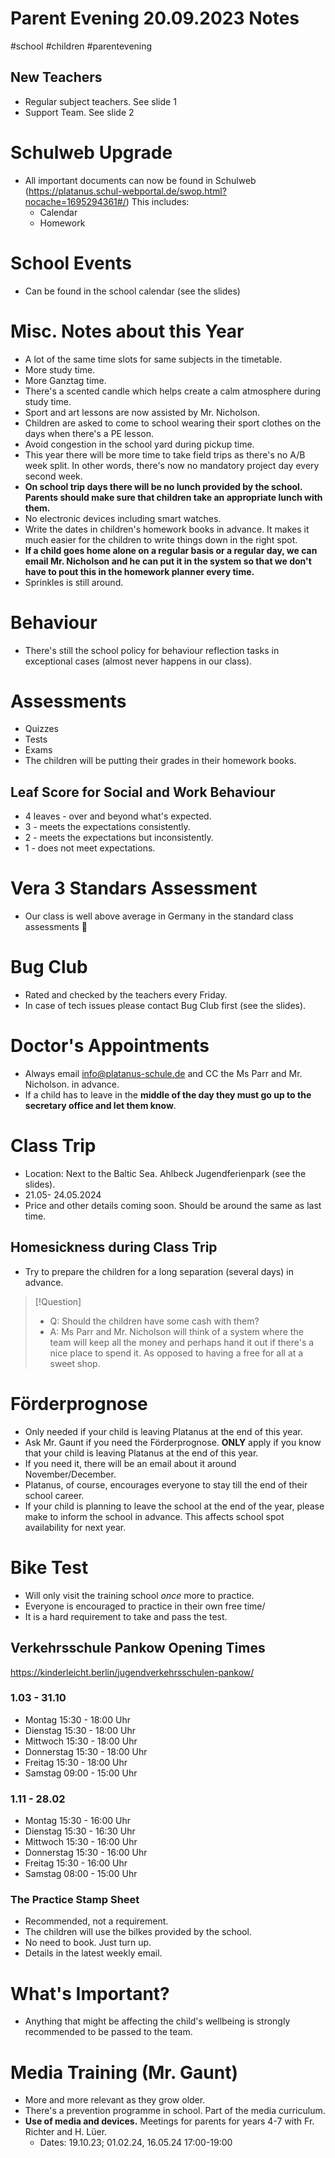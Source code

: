 # Parent Evening 20.09.2023 Notes
#school #children #parentevening 

## New Teachers
- Regular subject teachers. See slide 1
- Support Team. See slide 2
# Schulweb Upgrade
- All important documents can now be found in Schulweb (https://platanus.schul-webportal.de/swop.html?nocache=1695294361#/)
This includes:
	- Calendar
	- Homework
# School Events
- Can be found in the school calendar (see the slides)
# Misc. Notes about this Year
- A lot of the same time slots for same subjects in the timetable.
- More study time.
- More Ganztag time.
- There's a scented candle which helps create a calm atmosphere during study time.
- Sport and art lessons are now assisted by Mr. Nicholson.
- Children are asked to come to school wearing their sport clothes on the days when there's a PE lesson.
- Avoid congestion in the school yard during pickup time.
- This year there will be more time to take field trips as there's no A/B week split. In other words, there's now no mandatory project day every second week.
- **On school trip days there will be no lunch provided by the school. Parents should make sure that children take an appropriate lunch with them.**
- No electronic devices including smart watches.
- Write the dates in children's homework books in advance. It makes it much easier for the children to write things down in the right spot.
- **If a child goes home alone on a regular basis or a regular day, we can email Mr. Nicholson and he can put it in the system so that we don't have to pout this in the homework planner every time.**
- Sprinkles is still around.
# Behaviour
- There's still the school policy for behaviour reflection tasks in exceptional  cases (almost never happens in our class).

# Assessments
- Quizzes
- Tests
- Exams
- The children will be putting their grades in their homework books.
## Leaf Score for Social and Work Behaviour
- 4 leaves - over and beyond what's expected.
- 3 - meets the expectations consistently.
- 2 - meets the expectations but inconsistently.
- 1 - does not meet expectations.
# Vera 3 Standars Assessment
- Our class is well above average in Germany in the standard class assessments 🎉
# Bug Club
- Rated and checked by the teachers every Friday.
- In case of tech issues please contact Bug Club first (see the slides).

# Doctor's Appointments
- Always email info@platanus-schule.de and CC the Ms Parr and Mr. Nicholson. in advance.
- If a child has to leave in the **middle of the day they must go up to the secretary office and let them know**.

# Class Trip
- Location: Next to the Baltic Sea. Ahlbeck Jugendferienpark (see the slides).
- 21.05- 24.05.2024
- Price and other details coming soon. Should be around the same as last time.
## Homesickness during Class Trip
- Try to prepare the children for a long separation (several days) in advance.
>[!Question]
>	- Q: Should the children have some cash with them?
>	- A: Ms Parr and Mr. Nicholson will think of a system where the team will keep all the money and perhaps hand it out if there's a nice place to spend it. As opposed to having a free for all at a sweet shop.

# Förderprognose
- Only needed if your child is leaving Platanus at the end of this year.
- Ask Mr. Gaunt if you need the Förderprognose. **ONLY** apply if you know that your child is leaving Platanus at the end of this year.
- If you need it, there will be an email about it around November/December.
- Platanus, of course, encourages everyone to stay till the end of their school career.
- If your child is planning to leave the school at the end of the year, please make to inform the school in advance. This affects school spot availability for next year.

# Bike Test
- Will only visit the training school *once* more to practice.
- Everyone is encouraged to practice in their own free time/
- It is a hard requirement to take  and pass the test.
## Verkehrsschule Pankow Opening Times
https://kinderleicht.berlin/jugendverkehrsschulen-pankow/
### 1.03 - 31.10

- Montag 15:30 - 18:00 Uhr
- Dienstag 15:30 - 18:00 Uhr
- Mittwoch 15:30 - 18:00 Uhr
- Donnerstag 15:30 - 18:00 Uhr
- Freitag 15:30 - 18:00 Uhr
- Samstag 09:00 - 15:00 Uhr
### 1.11 - 28.02

- Montag 15:30 - 16:00 Uhr
- Dienstag 15:30 - 16:30 Uhr
- Mittwoch 15:30 - 16:00 Uhr
- Donnerstag 15:30 - 16:00 Uhr
- Freitag 15:30 - 16:00 Uhr
- Samstag 08:00 - 15:00 Uhr
### The Practice Stamp Sheet
- Recommended, not a requirement.
- The children will use the bilkes provided by the school.
- No need to book. Just turn up.
- Details in the latest weekly email.

# What's Important?
- Anything that might be affecting the child's wellbeing is strongly recommended to be passed to the team.

# Media Training (Mr. Gaunt)
- More and more relevant as they grow older.
- There's a prevention programme in school. Part of the media curriculum.
- **Use of media and devices.** Meetings for parents for years 4-7 with Fr. Richter and H. Lüer.
	- Dates: 19.10.23; 01.02.24, 16.05.24 17:00-19:00